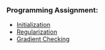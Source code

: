 

### Programming Assignment:
* [Initialization](/Codes/Initialization.ipynb)
* [Regularization](/Codes/Regularization+-+v2.ipynb)
* [Gradient Checking](/Codes/Gradient+Checking+v1.ipynb)
